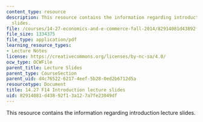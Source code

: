 ```yaml
---
content_type: resource
description: This resource contains the information regarding introduction lecture
  slides.
file: /courses/14-27-economics-and-e-commerce-fall-2014/82914081d43892f13a127a7fe23049df_MIT14_27F14_lecslide1.pdf
file_size: 1334375
file_type: application/pdf
learning_resource_types:
- Lecture Notes
license: https://creativecommons.org/licenses/by-nc-sa/4.0/
ocw_type: OCWFile
parent_title: Lecture Slides
parent_type: CourseSection
parent_uid: d4c76522-6217-4eef-5b28-0ed2b6712d5a
resourcetype: Document
title: 14.27 F14 Introduction lecture slides
uid: 82914081-d438-92f1-3a12-7a7fe23049df
---
```

This resource contains the information regarding introduction lecture slides.